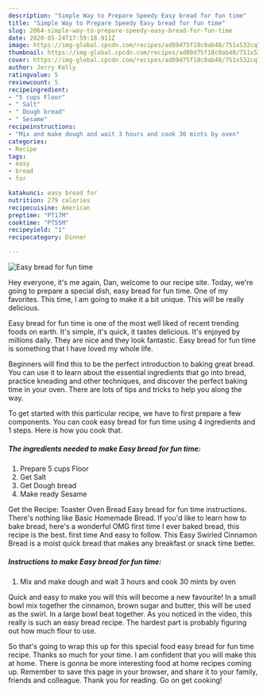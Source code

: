 ```yaml
---
description: "Simple Way to Prepare Speedy Easy bread for fun time"
title: "Simple Way to Prepare Speedy Easy bread for fun time"
slug: 2064-simple-way-to-prepare-speedy-easy-bread-for-fun-time
date: 2020-05-24T17:59:18.911Z
image: https://img-global.cpcdn.com/recipes/ad89d75f18c0ab48/751x532cq70/easy-bread-for-fun-time-recipe-main-photo.jpg
thumbnail: https://img-global.cpcdn.com/recipes/ad89d75f18c0ab48/751x532cq70/easy-bread-for-fun-time-recipe-main-photo.jpg
cover: https://img-global.cpcdn.com/recipes/ad89d75f18c0ab48/751x532cq70/easy-bread-for-fun-time-recipe-main-photo.jpg
author: Jerry Kelly
ratingvalue: 5
reviewcount: 5
recipeingredient:
- "5 cups Floor"
- " Salt"
- " Dough bread"
- " Sesame"
recipeinstructions:
- "Mix and make dough and wait 3 hours and cook 30 mints by oven"
categories:
- Recipe
tags:
- easy
- bread
- for

katakunci: easy bread for 
nutrition: 279 calories
recipecuisine: American
preptime: "PT17M"
cooktime: "PT55M"
recipeyield: "1"
recipecategory: Dinner

---
```



![Easy bread for fun time](https://img-global.cpcdn.com/recipes/ad89d75f18c0ab48/751x532cq70/easy-bread-for-fun-time-recipe-main-photo.jpg)

Hey everyone, it's me again, Dan, welcome to our recipe site. Today, we're going to prepare a special dish, easy bread for fun time. One of my favorites. This time, I am going to make it a bit unique. This will be really delicious.

Easy bread for fun time is one of the most well liked of recent trending foods on earth. It's simple, it's quick, it tastes delicious. It's enjoyed by millions daily. They are nice and they look fantastic. Easy bread for fun time is something that I have loved my whole life.

Beginners will find this to be the perfect introduction to baking great bread. You can use it to learn about the essential ingredients that go into bread, practice kneading and other techniques, and discover the perfect baking time in your oven. There are lots of tips and tricks to help you along the way.


To get started with this particular recipe, we have to first prepare a few components. You can cook easy bread for fun time using 4 ingredients and 1 steps. Here is how you cook that.

<!--inarticleads1-->

##### The ingredients needed to make Easy bread for fun time:

1. Prepare 5 cups Floor
1. Get  Salt
1. Get  Dough bread
1. Make ready  Sesame


Get the Recipe: Toaster Oven Bread Easy bread for fun time instructions. There&#39;s nothing like Basic Homemade Bread. If you&#39;d like to learn how to bake bread, here&#39;s a wonderful OMG first time I ever baked bread, this recipe is the best. first time And easy to follow. This Easy Swirled Cinnamon Bread is a moist quick bread that makes any breakfast or snack time better. 

<!--inarticleads2-->

##### Instructions to make Easy bread for fun time:

1. Mix and make dough and wait 3 hours and cook 30 mints by oven


Quick and easy to make you will this will become a new favourite! In a small bowl mix together the cinnamon, brown sugar and butter, this will be used as the swirl. In a large bowl beat together. As you noticed in the video, this really is such an easy bread recipe. The hardest part is probably figuring out how much flour to use. 

So that's going to wrap this up for this special food easy bread for fun time recipe. Thanks so much for your time. I am confident that you will make this at home. There is gonna be more interesting food at home recipes coming up. Remember to save this page in your browser, and share it to your family, friends and colleague. Thank you for reading. Go on get cooking!
